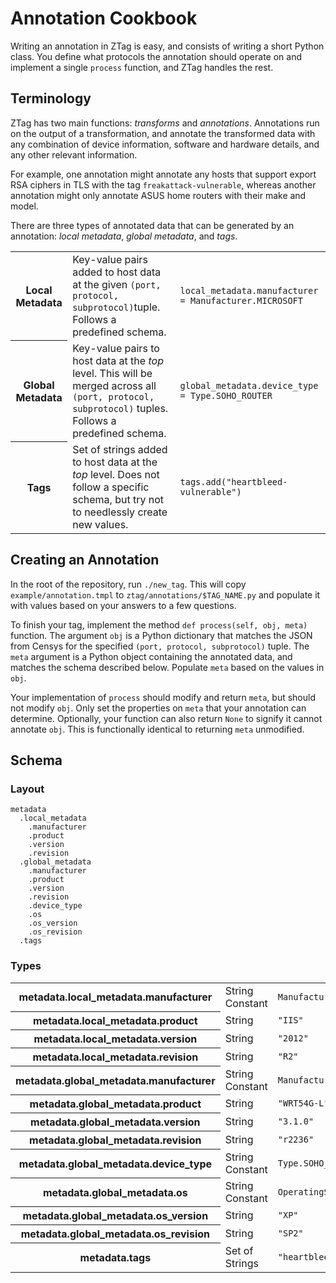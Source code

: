 Annotation Cookbook
===================

Writing an annotation in ZTag is easy, and consists of writing a short Python class. You define what protocols the annotation should operate on and implement a single `process` function, and ZTag handles the rest.

## Terminology

ZTag has two main functions: *transforms* and *annotations*. Annotations run on the output of a transformation, and annotate the transformed data with any combination of device information, software and hardware details, and any other relevant information.

For example, one annotation might annotate any hosts that support export RSA ciphers in TLS with the tag <code>freakattack-vulnerable</code>, whereas another annotation might only annotate ASUS home routers with their make and model.

There are three types of annotated data that can be generated by an annotation: *local metadata*, *global metadata*, and *tags*.

<table>
  <tbody>
    <tr>
      <th>Local Metadata</th>
      <td>Key-value pairs added to host data at the given <code>(port, protocol, subprotocol)</code>tuple. Follows a predefined schema.</td>
      <td>
      <code>local_metadata.manufacturer = Manufacturer.MICROSOFT</code>
      </td>
    </tr>
    <tr>
      <th>Global Metadata</th>
      <td>Key-value pairs to host data at the <i>top</i> level. This will be merged across all <code>(port, protocol, subprotocol)</code> tuples. Follows a predefined schema.</td>
      <td><code>global_metadata.device_type = Type.SOHO_ROUTER</code>
    </tr>
    <tr>
      <th>Tags</th>
      <td>Set of strings added to host data at the <i>top</i> level. Does not follow a specific schema, but try not to needlessly create new values.</td>
      <td><code>tags.add("heartbleed-vulnerable")</code></td>
    </tr>
  </tbody>
</table>

## Creating an Annotation

In the root of the repository, run `./new_tag`. This will copy
`example/annotation.tmpl` to `ztag/annotations/$TAG_NAME.py` and populate it
with values based on your answers to a few questions.

To finish your tag, implement the method `def process(self, obj, meta)`
function. The argument `obj` is a Python dictionary that matches the JSON from
Censys for the specified `(port, protocol, subprotocol)` tuple. The `meta`
argument is a Python object containing the annotated data, and matches the
schema described below. Populate `meta` based on the values in `obj`.

Your implementation of `process` should modify and return `meta`, but should not
modify `obj`. Only set the properties on `meta` that your annotation can
determine. Optionally, your function can also return `None` to signify it cannot
annotate `obj`. This is functionally identical to returning `meta` unmodified.

## Schema

### Layout

```
metadata
  .local_metadata
    .manufacturer
    .product
    .version
    .revision
  .global_metadata
    .manufacturer
    .product
    .version
    .revision
    .device_type
    .os
    .os_version
    .os_revision
  .tags
```
### Types

<table>
  <tr>
    <th>metadata.local_metadata.manufacturer</th>
    <td>String Constant</td>
    <td><code>Manufacturer.MICROSOFT</code></td>
  </tr>
  <tr>
    <th>metadata.local_metadata.product</th>
    <td>String</td>
    <td><code>"IIS"</code></td>
  </tr>
  <tr>
    <th>metadata.local_metadata.version</th>
    <td>String</td>
    <td><code>"2012"</code></td>
  </tr>
  <tr>
    <th>metadata.local_metadata.revision</th>
    <td>String</td>
    <td><code>"R2"</code></td>
  </tr>
  <tr>
    <th>metadata.global_metadata.manufacturer</th>
    <td>String Constant</td>
    <td><code>Manufacturer.LINKSYS</code></td>
  </tr>
  <tr>
    <th>metadata.global_metadata.product</th>
    <td>String</td>
    <td><code>"WRT54G-L"</code></td>
  </tr>
  <tr>
    <th>metadata.global_metadata.version</th>
    <td>String</td>
    <td><code>"3.1.0"</code></td>
  </tr>
  <tr>
    <th>metadata.global_metadata.revision</th>
    <td>String</td>
    <td><code>"r2236"</code></td>
  </tr>
  <tr>
    <th>metadata.global_metadata.device_type</th>
    <td>String Constant</td>
    <td><code>Type.SOHO_ROUTER</code></td>
  </tr>
  <tr>
    <th>metadata.global_metadata.os</th>
    <td>String Constant</td>
    <td><code>OperatingSystem.WINDOWS</code></td>
  </tr>
  <tr>
    <th>metadata.global_metadata.os_version</th>
    <td>String</td>
    <td><code>"XP"</code></td>
  </tr>
  <tr>
    <th>metadata.global_metadata.os_revision</th>
    <td>String</td>
    <td><code>"SP2"</code></td>
  </tr>
  <tr>
    <th>metadata.tags</th>
    <td>Set of Strings</td>
    <td><code>"heartbleed-vulnerable"</code></td>
  </tr>
</table>
